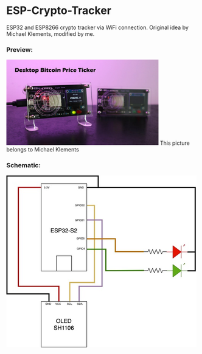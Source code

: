 # ESP-Crypto-Tracker

ESP32 and ESP8266 crypto tracker via WiFi connection. Original idea by Michael Klements, modified by me.


<h3>Preview:</h3>
<img src="crypto ticker.jpeg" width=400px>
This picture belongs to Michael Klements

<h3>Schematic:</h3>
<img src="Crypto tracker ESP32.jpg">
